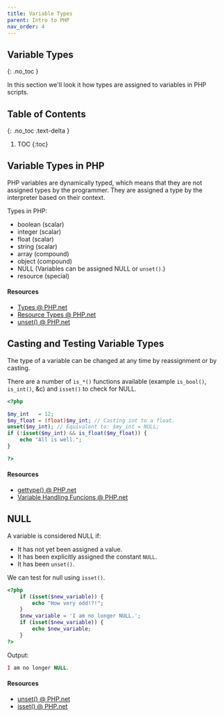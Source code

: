```yaml
---
title: Variable Types
parent: Intro to PHP
nav_order: 4
---
```


<!-- prettier-ignore-start -->
## Variable Types
{: .no_toc }

In this section we'll look it how types are assigned to variables in PHP scripts.

## Table of Contents
{: .no_toc .text-delta }  

1. TOC
{:toc}

<!-- prettier-ignore-end -->

## Variable Types in PHP

PHP variables are dynamically typed, which means that they are not assigned types by the programmer. They are assigned a type by the interpreter based on their context.

Types in PHP:

- boolean (scalar)
- integer (scalar)
- float (scalar)
- string (scalar)
- array (compound)
- object (compound)
- NULL (Variables can be assigned NULL or `unset()`.)
- resource (special)

#### Resources

- [Types @ PHP.net](http://us.php.net/manual/en/language.types.php)
- [Resource Types @ PHP.net](https://www.php.net/manual/en/resource.php)
- [unset() @ PHP.net](http://us.php.net/manual/en/function.unset.php)

## Casting and Testing Variable Types

The type of a variable can be changed at any time by reassignment or by casting.

There are a number of `is_*()` functions available (example `is_bool()`, `is_int()`, &c) and `isset()` to check for NULL.

```php
<?php

$my_int   = 12;
$my_float = (float)$my_int; // Casting int to a float.
unset($my_int); // Equivalent to: $my_int = NULL;
if (!isset($my_int) && is_float($my_float)) {
    echo "All is well.";
}

?>
```

#### Resources

- [gettype() @ PHP.net](http://us.php.net/manual/en/function.gettype.php)
- [Variable Handling Funcions @ PHP.net](http://us.php.net/manual/en/ref.var.php)

## NULL

A variable is considered NULL if:

- It has not yet been assigned a value.
- It has been explicitly assigned the constant `NULL`.
- It has been `unset()`.

We can test for null using `isset()`.

```php
<?php
    if (isset($new_variable)) {
        echo "How very odd!?!";
    }
    $new_variable = 'I am no longer NULL.';
    if (isset($new_variable)) {
        echo $new_variable;
    }
?>
```

Output:

```php
I am no longer NULL.
```

#### Resources

- [unset() @ PHP.net](http://us3.php.net/manual/en/function.unset.php)
- [isset() @ PHP.net](http://us3.php.net/manual/en/function.isset.php)
